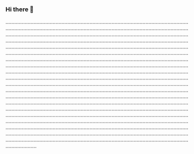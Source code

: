 ### Hi there 👋

.....................................................................................................................................................................................................................................................................................................................................................................................................................................................................................................................................................................................................................................................................................................................................................................................................................................................................................................................................................................................................................................................................................................................................................................................................................................................................................................................................................................................................................................................................................................................................................................................................................................................................................................................................................................................................................................................................................................................................................................................................................................................................................................................................................................................................................................................................................................................................................................................................................................................................................................................................................................................................